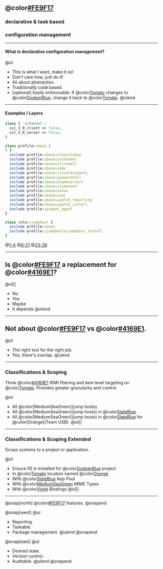## @color[#FE9F17](Puppet)
### declarative & task based
### configuration management

---

#### What is declarative configuration management?

@ul[](false)
- This is what I want, make it so!
- Don't care how, just do it!
- All about abstraction.
- Traditionally code based.
- [optional] Easily enforceable. If @color[Tomato](x) changes to @color[DodgerBlue](y), change it back to @color[Tomato](x).
@ulend

---

#### Examples / Layers

```ruby
class { 'schannel':
  ssl_3_0_client => false,
  ssl_3_0_server => false,
}

class profile::base (
) {
  include profile::base::chocolatey
  include profile::base::schannel
  include profile::base::firewall
  include profile::base::kms
  include profile::base::localaccounts
  include profile::base::powershell
  include profile::base::nameservers
  include profile::base::timezone
  include profile::base::wsus
  include profile::base::uac
  include profile::base::patch_reporting
  include profile::base::patch_install
  include profile::puppet_agent
}

class role::jumphost {
  include profile::base
  include profile::jumphost::jumphost_install
}
```

@[1-4](Settings)
@[6-21](Profiles.)
@[23-26](Roles.)

---

## Is @color[#FE9F17](Puppet) a replacement for @color[#4169E1](GPO)?

@ol[]
- No
- Yes
- Maybe
- It depends
@olend

---

## Not about @color[#FE9F17](Puppet) vs @color[#4169E1](GPO).

@ul[](false)
- The right tool for the right job.
- Yes, there's overlap.
@ulend

---

### Classifications & Scoping

Think @color[#4169E1](GPO) WMI filtering and item level targeting on @color[Tomato](steroids). Provides greater granularity and control.

@ol[](false)
- All @color[MediumSeaGreen](jump hosts).
- All @color[MediumSeaGreen](jump hosts) in @color[SlateBlue](DEN4).
- All @color[MediumSeaGreen](jump hosts) in @color[SlateBlue](DEN4) for @color[Orange](Team USB).
@ol[]

---

### Classifications & Scoping Extended

Scope systems to a project or application.

@ol[](false)
- Ensure IIS is installed for @color[DodgerBlue](u) project
- In @color[Tomato](v) location named @color[Orange](w)
- With @color[SlateBlue](x) App Pool
- With @color[MediumSeaGreen](y) MIME Types
- With @color[Violet](z) Bindings
@ol[]

---

@snap[north]
@color[#FE9F17](Puppet) features.
@snapend

@snap[west]
@ul[](false)
- Reporting.
- Taskable.
- Package management.
@ulend
@snapend

@snap[east]
@ul[](false)
- Desired state.
- Version control.
- Auditable.
@ulend
@snapend